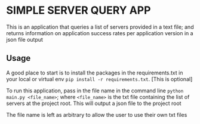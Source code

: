# SIMPLE SERVER QUERY APP

This is an application that queries a list of servers provided in a text file; and returns information on application success rates per application version in a json file output 

## Usage
A good place to start is to install the packages in the requirements.txt in your local or virtual env `pip install -r requirements.txt`. [This is optional]

To run this application, pass in the file name in the command line `python main.py <file_name>`; where `<file_name>` is the txt file containing the list of servers at the project root. This will output a json file to the project root

The file name is left as arbitrary to allow the user to use their own txt files